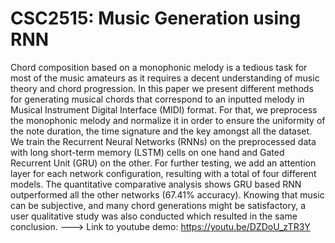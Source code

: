 # CSC2515: Music Generation using RNN
Chord composition based on a monophonic melody is a tedious task for most of the music amateurs as it requires a decent understanding of music theory and chord progression. In this paper we present different methods for generating musical chords that correspond to an inputted melody in Musical Instrument Digital Interface (MIDI) format. For that, we preprocess the monophonic melody and normalize it in order to ensure the uniformity of the note duration, the time signature and the key amongst all the dataset. We train the Recurrent Neural Networks (RNNs) on the preprocessed data with long short-term memory (LSTM) cells on one hand and Gated Recurrent Unit (GRU) on the other. For further testing, we add an attention layer for each network configuration, resulting with a total of four different models. The quantitative comparative analysis shows GRU based RNN outperformed all the other networks (67.41% accuracy). Knowing that music can be subjective, and many chord generations might be satisfactory, a user qualitative study was also conducted which resulted in the same conclusion. 
---> Link to youtube demo:  https://youtu.be/DZDoU_zTR3Y
